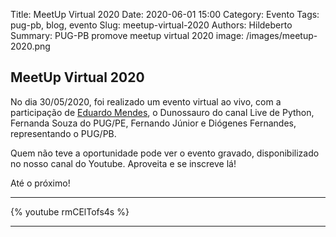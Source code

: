 Title: MeetUp Virtual 2020
Date: 2020-06-01 15:00
Category: Evento
Tags: pug-pb, blog, evento
Slug: meetup-virtual-2020
Authors: Hildeberto
Summary: PUG-PB promove meetup virtual 2020
image: /images/meetup-2020.png

## MeetUp Virtual 2020

No dia 30/05/2020, foi realizado um evento virtual ao vivo, com a participação de [Eduardo Mendes](https://twitter.com/dunossauro), o Dunossauro do canal Live de Python, Fernanda Souza do PUG/PE, Fernando Júnior e Diógenes Fernandes, representando o PUG/PB.

Quem não teve a oportunidade pode ver o evento gravado, disponibilizado no nosso canal do Youtube. Aproveita e se inscreve lá!

Até o próximo!

--------------------------------------------------

{% youtube rmCElTofs4s %}

--------------------------------------------------

